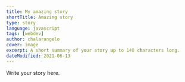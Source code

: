 ```yaml
---
title: My amazing story
shortTitle: Amazing story
type: story
language: javascript
tags: [webdev]
author: chalarangelo
cover: image
excerpt: A short summary of your story up to 140 characters long.
dateModified: 2021-06-13
---
```


Write your story here.
